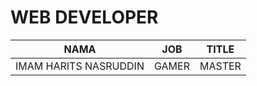 # WEB DEVELOPER

| NAMA | JOB | TITLE
|------|-----|------|
| IMAM HARITS NASRUDDIN | GAMER | MASTER |
